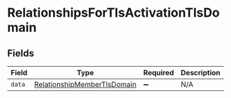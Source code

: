 # RelationshipsForTlsActivationTlsDomain


## Fields

| Field                                                                             | Type                                                                              | Required                                                                          | Description                                                                       |
| --------------------------------------------------------------------------------- | --------------------------------------------------------------------------------- | --------------------------------------------------------------------------------- | --------------------------------------------------------------------------------- |
| `data`                                                                            | [RelationshipMemberTlsDomain](../../models/shared/relationshipmembertlsdomain.md) | :heavy_minus_sign:                                                                | N/A                                                                               |
